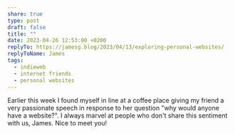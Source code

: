 ```yaml
---
share: true
type: post
draft: false
title: ""
date: 2023-04-26 12:53:00 +0200
replyTo: https://jamesg.blog/2023/04/13/exploring-personal-websites/
replyToName: James
tags:
  - indieweb
  - internet friends
  - personal websites
---
```


Earlier this week I found myself in line at a coffee place giving my friend a very passionate speech in response to her question "why would anyone have a website?". I always marvel at people who don't share this sentiment with us, James. Nice to meet you!